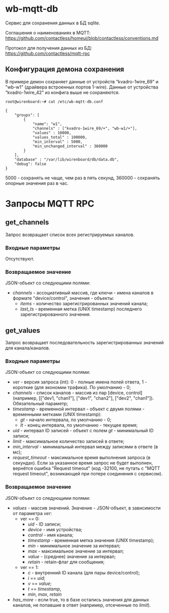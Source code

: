 wb-mqtt-db
==========

Сервис для сохранения данных в БД sqlite.

Соглашения о наименованиях в MQTT: https://github.com/contactless/homeui/blob/contactless/conventions.md

Протокол для получения данных из БД: https://github.com/contactless/mqtt-rpc


Конфигурация демона сохранения
------------------------------

В примере демон сохраняет данные от устройств “kvadro-1wire_69" и "wb-w1" (драйвера встроенных портов 1-wire). 
Данные от устройства “kvadro-1wire_42” из конфига выше не сохраняются.

```
root@wirenboard:~# cat /etc/wb-mqtt-db.conf
```

```
{
	"groups": [
    	{
            "name": "w1",
        	"channels" : ["kvadro-1wire_69/+", "wb-w1/+"],
        	"values" : 10000,
        	"values_total" : 100000,
        	"min_interval" : 5000,
        	"min_unchanged_interval" : 360000
    	}
	],
	"database" : "/var/lib/wirenboard/db/data.db",
    "debug": false
}
```


5000 - сохранять не чаще, чем раз в пять секунд, 360000 - сохранять опорные значения раз в час.


Запросы MQTT RPC
================

get\_channels
-------------

Запрос возвращает список всех регистрируемых каналов.

### Входные параметры 

Отсутствуют.

### Возвращаемое значение

JSON-объект со следующими полями:

* *channels* - ассоциативный массив, где ключи - имена каналов в формате "device/control", значения - объекты:
  * *items* - количество зарегистрированных значений канала;
  * *last\_ts* - временная метка (UNIX timestamp) последнего зарегистрированного значения.


get\_values
-----------

Запрос возвращает последовательность зарегистрированных значений для канала/каналов.

### Входные параметры

JSON-объект со следующими полями:

* *ver* - версия запроса (int): 0 - полные имена полей ответа, 1 - короткие (для экономии трафика). По умолчанию - 0;
* *channels* - список каналов - массив из пар \[device, control\] (например, \[\["dev1, "chan1"], \["dev1", "chan2"], \["dev2", "chan1"]). Обязательный параметр;
* *timestamp* - временной интервал - объект с двумя полями - временными метками (UNIX timestamp):
  * *gt* - начало интервала, по умолчанию - 0;
  * *lt* - конец интервала, по умолчанию - текущее время;
* *uid* - интервал ID записей - объект с полем *gt* - минимальный ID записи;
* *limit* - максимальное количество записей в ответе;
* *min_interval* - минимальный интервал между записями в ответе (в мс);
* *request_timeout* - максимальное время выполнения запроса (в секундах). Если за указанное время запрос не будет выполнен, вернётся ошибка "Request timeout" (код -32100, не путать с "MQTT request timeout", возникающей при потере соединения с сервисом).

### Возвращаемое значение

JSON-объект со следующими полями:

* *values* - массив значений. Значение - JSON-объект, в зависимости от параметра *ver*:
  * ver == 0:
    * *uid* - ID записи;
    * *device* - имя устройства;
    * *control* - имя канала;
    * *timestamp* - временная метка значения (UNIX timestamp);
    * *min* - минимальное значение за интервал;
    * *max* - максимальное значение за интервал;
    * *value* - (среднее) значение за интервал;
    * *retain* - retain-флаг для сообщения;
  * ver == 1:
    * *c* - внутренний ID канала (для пары device/control);
    * *i* == *uid*;
    * *v* == *value*;
    * *t* == *timestamp*,
    * *min*, *max*, *retain*
* *has_more* - если true, то в базе остались значения для данных каналов, не попавшие в ответ (например, отсеченные по *limit*).
